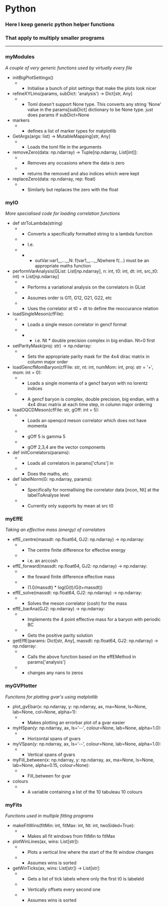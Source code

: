 # Python

### Here I keep generic python helper functions
### That apply to multiply smaller programs
---
### myModules
*A couple of very generic functions used by virtually every file*
 * initBigPlotSettings()
   * * Initialise a bunch of plot settings that make the plots look nicer
 * refineXYLims(params, subDict: 'analysis') -> Dict[str, Any]
   * * Toml doesn't support None type. This converts any string 'None' value in the params[subDict] dictionary to be None type. just does params if subDict=None
 * markers
   * * defines a list of marker types for matplotlib
 * GetArgs(args: list) -> MutableMapping[str, Any]
   * * Loads the toml file in the arguments
 * removeZero(data: np.ndarray) -> Tuple[np.ndarray, List[int]]:
   * * Removes any occasions where the data is zero
   * * returns the removed and also indices which were kept
 * replaceZero(data: np.ndarray, rep: float)
   * * Similarly but replaces the zero with the float

### myIO
*More specialised code for loading correlation functions*
 * def strToLambda(string)
   * * Converts a specifically formatted string to a lambda function
   * * I.e.
   * * * outVar:var1,,,...,_N: f(var1,,,...,_N)where f(...) must be an appropriate maths function
 * performVarAnalysis(GList: List[np.ndarray], n: int, t0: int, dt: int, src_t0: int) -> List[np.ndarray]
   * * Performs a variational analysis on the correlators in GList
   * * Assumes order is G11, G12, G21, G22, etc
   * * Uses the correlator at t0 + dt to define the reoccurance relation
 * loadSingleMeson(cfFile):
   * * Loads a single meson correlator in gencf format
   * * * i.e. Nt * double precision complex in big endian. Nt=0 first
 * setParityMask(proj: str) -> np.ndarray:
   * * Sets the appropriate parity mask for the 4x4 dirac matrix in column major order
 * loadGencfMomBaryon(cfFile: str, nt: int, numMom: int, proj: str = '+', mom: int = 0):
   * * Loads a single momenta of a gencf baryon with no lorentz indices
   * * A gencf baryon is complex, double precision, big endian, with a 4x4 dirac matrix at each time step, in column major ordering
 * loadOQCDMeson(cfFile: str, gOff: int = 5):
   * * Loads an openqcd meson correlator which does not have momenta
   * * gOff 5 is gamma 5
   * * gOff 2,3,4 are the vector components
 * def initCorrelators(params):
   * * Loads all correlators in params['cfuns'] in
   * * Does the maths, etc
 * def labelNorm(G: np.ndarray, params):
   * * Specifically for normallising the correlator data [ncon, Nt] at the labelToAnalyse level
   * * Currently only supports by mean at src t0

### myEffE
*Taking an effective mass (energy) of correlators*

 * effE_centre(massdt: np.float64, GJ2: np.ndarray) -> np.ndarray:
   * * The centre finite difference for effective energy
   * * i.e. an arccosh
 * effE_forward(massdt: np.float64, GJ2: np.ndarray) -> np.ndarray:
   * * the foward finite difference effective mass
   * * (1.0/massdt) * log(G(t)/G(t+massdt))
 * effE_solve(massdt: np.float64, GJ2: np.ndarray) -> np.ndarray:
   * * Solves the meson correlator (cosh) for the mass
 * effE_barAna(GJ2: np.ndarray) -> np.ndarray:
   * * Implements the 4 point effective mass for a baryon with periodic BC
   * * Gets the positive parity solution
 * getEffE(params: Dict[str, Any], massdt: np.float64, GJ2: np.ndarray) -> np.ndarray:
   * * Calls the above function based on the effEMethod in params['analysis']
   * * changes any nans to zeros

### myGVPlotter
*Functions for plotting gvar's using matplotlib*
 * plot_gvEbar(x: np.ndarray, y: np.ndarray, ax, ma=None, ls=None, lab=None, col=None, alpha=1):
   * * Makes plotting an errorbar plot of a gvar easier
 * myHSpan(y: np.ndarray, ax, ls='--', colour=None, lab=None, alpha=1.0):
   * * Horizontal spans of gvars
 * myVSpan(y: np.ndarray, ax, ls='--', colour=None, lab=None, alpha=1.0):
   * * Vertical spans of gvars
 * myFill_between(x: np.ndarray, y: np.ndarray, ax, ma=None, ls=None, lab=None, alpha=0.15, colour=None):
   * * Fill_between for gvar
 * colours
   * * A variable containing a list of the 10 tabuleau 10 colours

### myFits
*Functions used in multiple fitting programs*
 * makeFitWins(fitMin: int, fitMax: int, Nt: int, twoSided=True):
   * * Makes all fit windows from fitMin to fitMax
 * plotWinLines(ax, wins: List[str]):
   * * Plots a vertical line where the start of the fit window changes
   * * Assumes wins is sorted
 * getWinTicks(ax, wins: List[str]) -> List[str]:
   * * Gets a list of tick labels where only the first t0 is labeleld
   * * Vertically offsets every second one
   * * Assumes wins is sorted
